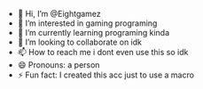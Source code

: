 - 👋 Hi, I’m @Eightgamez
- 👀 I’m interested in gaming programing
- 🌱 I’m currently learning programing kinda
- 💞️ I’m looking to collaborate on idk
- 📫 How to reach me i dont even use this so idk
- 😄 Pronouns: a person
- ⚡ Fun fact: I created this acc just to use a macro 

<!---
Eightgamez/Eightgamez is a ✨ special ✨ repository because its `README.md` (this file) appears on your GitHub profile.
You can click the Preview link to take a look at your changes.
--->
